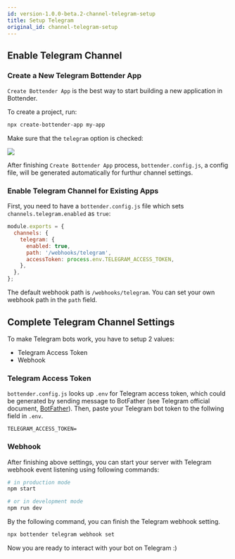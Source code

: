 ```yaml
---
id: version-1.0.0-beta.2-channel-telegram-setup
title: Setup Telegram
original_id: channel-telegram-setup
---
```


## Enable Telegram Channel

### Create a New Telegram Bottender App

`Create Bottender App` is the best way to start building a new application in Bottender.

To create a project, run:

```sh
npx create-bottender-app my-app
```

Make sure that the `telegram` option is checked:

![](https://user-images.githubusercontent.com/3382565/67851226-f2b7f200-fb44-11e9-951d-c0050db88ed3.png)

After finishing `Create Bottender App` process, `bottender.config.js`, a config file, will be generated automatically for furthur channel settings.

### Enable Telegram Channel for Existing Apps

First, you need to have a `bottender.config.js` file which sets `channels.telegram.enabled` as `true`:

```js
module.exports = {
  channels: {
    telegram: {
      enabled: true,
      path: '/webhooks/telegram',
      accessToken: process.env.TELEGRAM_ACCESS_TOKEN,
    },
  },
};
```

The default webhook path is `/webhooks/telegram`. You can set your own webhook path in the `path` field.

## Complete Telegram Channel Settings

To make Telegram bots work, you have to setup 2 values:

- Telegram Access Token
- Webhook

### Telegram Access Token

`bottender.config.js` looks up `.env` for Telegram access token, which could be generated by sending message to BotFather (see Telegram official document, [BotFather](https://core.telegram.org/bots#6-botfather)). Then, paste your Telegram bot token to the follwing field in `.env`.

```
TELEGRAM_ACCESS_TOKEN=
```

### Webhook

After finishing above settings, you can start your server with Telegram webhook event listening using following commands:

```sh
# in production mode
npm start

# or in development mode
npm run dev
```

By the following command, you can finish the Telegram webhook setting.

```sh
npx bottender telegram webhook set
```

Now you are ready to interact with your bot on Telegram :)

